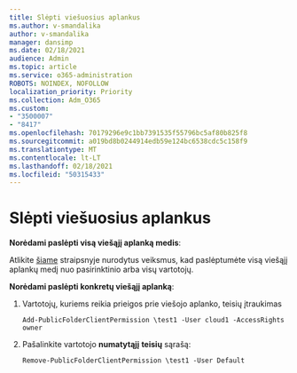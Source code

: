 ```yaml
---
title: Slėpti viešuosius aplankus
ms.author: v-smandalika
author: v-smandalika
manager: dansimp
ms.date: 02/18/2021
audience: Admin
ms.topic: article
ms.service: o365-administration
ROBOTS: NOINDEX, NOFOLLOW
localization_priority: Priority
ms.collection: Adm_O365
ms.custom:
- "3500007"
- "8417"
ms.openlocfilehash: 70179296e9c1bb7391535f55796bc5af80b825f8
ms.sourcegitcommit: a019bd8b0244914edb59e124bc6538cdc5c158f9
ms.translationtype: MT
ms.contentlocale: lt-LT
ms.lasthandoff: 02/18/2021
ms.locfileid: "50315433"
---
```

# <a name="hide-public-folders"></a>Slėpti viešuosius aplankus

**Norėdami paslėpti visą viešąjį aplanką medis**:

Atlikite [šiame](https://aka.ms/ControlPF) straipsnyje nurodytus veiksmus, kad paslėptumėte visą viešąjį aplankų medį nuo pasirinktinio arba visų vartotojų.

**Norėdami paslėpti konkretų viešąjį aplanką**:

1. Vartotojų, kuriems reikia prieigos prie viešojo aplanko, teisių įtraukimas

    `Add-PublicFolderClientPermission \test1 -User cloud1 -AccessRights owner`

2. Pašalinkite vartotojo **numatytąjį** **teisių** sąrašą:

    `Remove-PublicFolderClientPermission \test1 -User Default`
